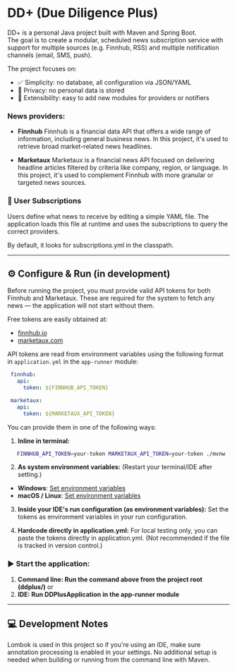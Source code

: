 # DD+ (Due Diligence Plus)

DD+ is a personal Java project built with Maven and Spring Boot.  
The goal is to create a modular, scheduled news subscription service with support for multiple sources (e.g. Finnhub, RSS) 
and multiple notification channels (email, SMS, push).

The project focuses on:
- ✅ Simplicity: no database, all configuration via JSON/YAML
- 🔐 Privacy: no personal data is stored
- 🧩 Extensibility: easy to add new modules for providers or notifiers

###  News providers: 

- **Finnhub**
Finnhub is a financial data API that offers a wide range of information, including general business news.
In this project, it's used to retrieve broad market-related news headlines.


- **Marketaux**
Marketaux is a financial news API focused on delivering headline articles filtered by criteria like company, region, or language.
In this project, it's used to complement Finnhub with more granular or targeted news sources.

### 🧾 User Subscriptions

Users define what news to receive by editing a simple YAML file.
The application loads this file at runtime and uses the subscriptions to query the correct providers.

By default, it looks for subscriptions.yml in the classpath.

---

## ⚙️ Configure & Run (in development)

Before running the project, you must provide valid API tokens for both Finnhub and Marketaux. 
These are required for the system to fetch any news — the application will not start without them.

Free tokens are easily obtained at:
- [finnhub.io](https://finnhub.io)
- [marketaux.com](https://marketaux.com)

API tokens are read from environment variables using the following format in `application.yml` in the `app-runner` module:

```yaml
 finnhub:
   api:
     token: ${FINNHUB_API_TOKEN}

 marketaux:
   api:
     token: ${MARKETAUX_API_TOKEN}
```

You can provide them in one of the following ways:

1. **Inline in terminal:**

 ```bash
    FINNHUB_API_TOKEN=your-token MARKETAUX_API_TOKEN=your-token ./mvnw -f app-runner/pom.xml spring-boot:run
 ```

2. **As system environment variables:** (Restart your terminal/IDE after setting.)
- **Windows**: [Set environment variables](https://learn.microsoft.com/en-us/windows/win32/procthread/environment-variables)
- **macOS / Linux**: [Set environment variables](https://wiki.archlinux.org/title/environment_variables)   

3. **Inside your IDE's run configuration (as environment variables):** 
Set the tokens as environment variables in your run configuration.


4. **Hardcode directly in application.yml:**
For local testing only, you can paste the tokens directly in application.yml.
(Not recommended if the file is tracked in version control.)

### ▶️ Start the application:

1. **Command line: Run the command above from the project root (ddplus/)**
or
2. **IDE: Run DDPlusApplication in the app-runner module**

---

## 💻 Development Notes

Lombok is used in this project so if you're using an IDE, make sure annotation processing is enabled in your settings.
No additional setup is needed when building or running from the command line with Maven.
